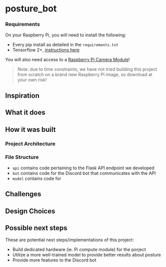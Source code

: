 # posture_bot

### Requirements
On your Raspberry Pi, you will need to install the following:
- Every pip install as detailed in the `requirements.txt`
- Tensorflow 2+, [instructions here](https://www.youtube.com/watch?v=GNRg2P8Vqqs)

You will also need access to a [Raspberry Pi Camera Module](https://projects.raspberrypi.org/en/projects/getting-started-with-picamera)!

> Note: due to time constraints, we have not tried building this project from scratch on a brand new Raspberry Pi image, so download at your own risk!

## Inspiration

## What it does

## How it was built

### Project Architecture

### File Structure
- `api` contains code pertaining to the Flask API endpoint we developed
- `bot` contains code for the Discord bot that communicates with the API
- `model` contains code for 

## Challenges

## Design Choices


## Possible next steps
These are potential next steps/implementations of this project:
- Build dedicated hardware (ie. Pi compute module) for the porject
- Utilize a more well-trained model to provide better results about posture
- Provide more features to the Discord bot